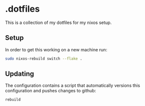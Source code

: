 # .dotfiles
This is a collection of my dotfiles for my nixos setup.

## Setup

In order to get this working on a new machine run:
```bash
sudo nixos-rebuild switch --flake .
```

## Updating
The configuration contains a script that automatically versions this configuration and pushes changes to github:
```bash
rebuild
```
